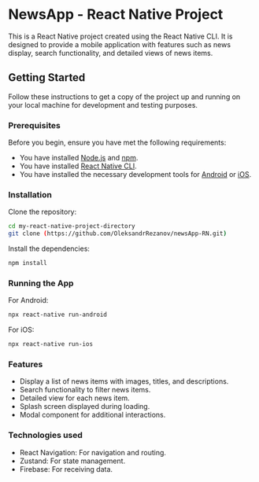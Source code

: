# NewsApp - React Native Project

This is a React Native project created using the React Native CLI. It is designed to provide a mobile application with features such as news display, search functionality, and detailed views of news items.

## Getting Started

Follow these instructions to get a copy of the project up and running on your local machine for development and testing purposes.

### Prerequisites

Before you begin, ensure you have met the following requirements:
- You have installed [Node.js](https://nodejs.org/) and [npm](https://www.npmjs.com/).
- You have installed [React Native CLI](https://reactnative.dev/docs/environment-setup).
- You have installed the necessary development tools for [Android](https://reactnative.dev/docs/environment-setup#installing-dependencies-android) or [iOS](https://reactnative.dev/docs/environment-setup#installing-dependencies-ios).

### Installation

Clone the repository:
```sh
cd my-react-native-project-directory
git clone (https://github.com/OleksandrRezanov/newsApp-RN.git)
```

Install the dependencies:
```sh
npm install
```

### Running the App

For Android:
```sh
npx react-native run-android
```

For iOS:
```sh
npx react-native run-ios
```

### Features

- Display a list of news items with images, titles, and descriptions.
- Search functionality to filter news items.
- Detailed view for each news item.
- Splash screen displayed during loading.
- Modal component for additional interactions.

### Technologies used

- React Navigation: For navigation and routing.
- Zustand: For state management.
- Firebase: For receiving data.
